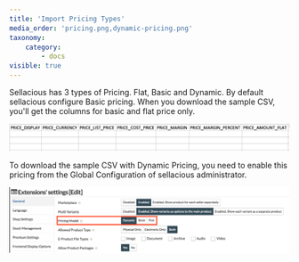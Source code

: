 ```yaml
---
title: 'Import Pricing Types'
media_order: 'pricing.png,dynamic-pricing.png'
taxonomy:
    category:
        - docs
visible: true
---
```


Sellacious has 3 types of Pricing. Flat, Basic and Dynamic. By default sellacious configure Basic pricing. When you download the sample CSV, you'll get the columns for basic and flat price only.

![](pricing.png)

To download the sample CSV with Dynamic Pricing, you need to enable this pricing from the Global Configuration of sellacious administrator.

![](dynamic-pricing.png)

